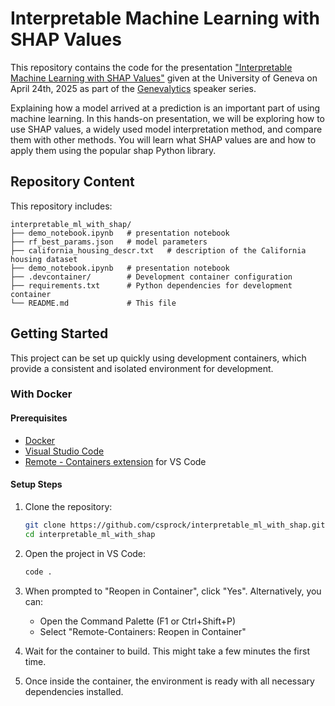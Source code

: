 # Interpretable Machine Learning with SHAP Values


This repository contains the code for the presentation ["Interpretable Machine Learning with SHAP Values"](https://genevalytics.github.io/events/interpretable-ml-with-shap/) given at the University of Geneva on April 24th, 2025 as part of the [Genevalytics](https://genevalytics.github.io/) speaker series. 

Explaining how a model arrived at a prediction is an important part of using machine learning. In this hands-on presentation, we will be exploring how to use SHAP values, a widely used model interpretation method, and compare them with other methods. You will learn what SHAP values are and how to apply them using the popular shap Python library.

## Repository Content

This repository includes:

```
interpretable_ml_with_shap/
├── demo_notebook.ipynb   # presentation notebook
├── rf_best_params.json   # model parameters
├── california_housing_descr.txt   # description of the California housing dataset
├── demo_notebook.ipynb   # presentation notebook
├── .devcontainer/        # Development container configuration
├── requirements.txt      # Python dependencies for development container
└── README.md             # This file
```

## Getting Started

This project can be set up quickly using development containers, which provide a consistent and isolated environment for development.

### With Docker

#### Prerequisites

- [Docker](https://www.docker.com/get-started)
- [Visual Studio Code](https://code.visualstudio.com/)
- [Remote - Containers extension](https://marketplace.visualstudio.com/items?itemName=ms-vscode-remote.remote-containers) for VS Code

#### Setup Steps

1. Clone the repository:
    ```bash
    git clone https://github.com/csprock/interpretable_ml_with_shap.git
    cd interpretable_ml_with_shap
    ```

2. Open the project in VS Code:
    ```bash
    code .
    ```

3. When prompted to "Reopen in Container", click "Yes". Alternatively, you can:
    - Open the Command Palette (F1 or Ctrl+Shift+P)
    - Select "Remote-Containers: Reopen in Container"

4. Wait for the container to build. This might take a few minutes the first time.

5. Once inside the container, the environment is ready with all necessary dependencies installed.

